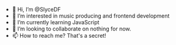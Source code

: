 - 👋 Hi, I’m @SlyceDF
- 👀 I’m interested in music producing and frontend development
- 🌱 I’m currently learning JavaScript
- 💞️ I’m looking to collaborate on nothing for now.
- 📫 How to reach me? That's a secret!

<!---
SlyceDF/SlyceDF is a ✨ special ✨ repository because its `README.md` (this file) appears on your GitHub profile.
You can click the Preview link to take a look at your changes.
--->
